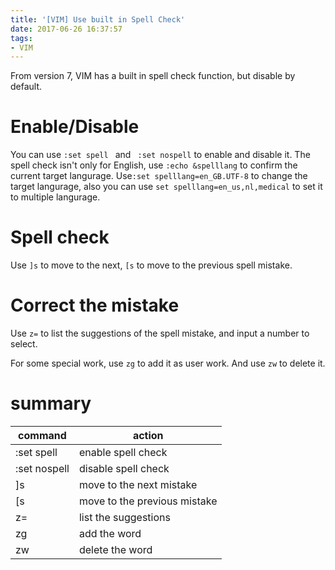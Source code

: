 ```yaml
---
title: '[VIM] Use built in Spell Check'
date: 2017-06-26 16:37:57
tags:
- VIM
---
```

From version 7, VIM has a built in spell check function, but disable by default.

# Enable/Disable

You can use ``` :set spell  ``` and ``` :set nospell``` to enable and disable it. The spell check isn't only for English, use ``` :echo &spelllang ``` to confirm the current target langurage. Use``` :set spelllang=en_GB.UTF-8 ``` to change the target langurage, also you can use ``` set spelllang=en_us,nl,medical ``` to set it to multiple langurage.

<!-- more -->

# Spell check

Use ```]s``` to move to the next, ``` [s ``` to move to the previous spell mistake.

# Correct the mistake

Use ``` z= ``` to list the suggestions of the spell mistake, and input a number
to select. 

For some special work, use ``` zg ``` to add it as user work. And use ``` zw ``` to delete it.

# summary

| command      | action     |
| ------------ | ---------- |
| :set spell   | enable spell check |
| :set nospell | disable spell check |
| ]s           | move to the next mistake | 
| [s           | move to the previous mistake | 
| z=           | list the suggestions |
| zg           | add the word         |
| zw           | delete the word      |
